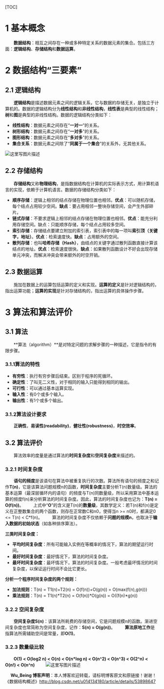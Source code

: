 [TOC]
# 1 基本概念
　　**数据结构**：相互之间存在一种或多种特定关系的数据元素的集合。包括三方面：**逻辑结构**、**存储结构**和**数据运算**。
# 2 数据结构“三要素”
## 2.1 逻辑结构
　　**逻辑结构**是描述数据元素之间的逻辑关系，它与数据的存储无关，是独立于计算机的。数据的逻辑结构分为**线性结构**和**非线性结构**，**线性表**是典型的线性结构；**树**和**图**是典型的非线性结构。数据的逻辑结构分类如下：

 - **线性结构**：数据元素之间存在“**一对一**”的关系。
 - **树形结构**：数据元素之间存在“**一对多**”的关系。
 - **图形结构**：数据元素之间存在“**多对多**”的关系。
 - **集合关系**：数据元素之间除了“**同属于一个集合**”的关系外，无其他关系。
 
![这里写图片描述](http://img.blog.csdn.net/20161227201050346?watermark/2/text/aHR0cDovL2Jsb2cuY3Nkbi5uZXQvdTAxNDEzNDE4MA==/font/5a6L5L2T/fontsize/400/fill/I0JBQkFCMA==/dissolve/70/gravity/SouthEast)
## 2.2 存储结构
　　**存储结构**又称**物理结构**，是指数据结构在计算机的实际表示方式，用计算机语言的实现，依赖于计算机语言。数据的存储结构分类如下：

- **顺序存储**：逻辑上相邻的结点存储在物理位置也相邻。**优点**：可以随机存储，每个结点占用较少空间。**缺点**：要占用相邻一整块存储空间，会产生外部碎片。
- **链式存储**：不要求逻辑上相邻的结点存储在物理位置也相邻。**优点**：能充分利用存储空间。缺点：只能顺序存储，每个结点占用较多空间。
- **索引存储**：存储结点要建立附加的索引表，索引表中的每一项叫**索引顶（关键字，地址）**。**优点**：检索速度快。**缺点**：占用额外的空间。
- **散列存储**：也叫**哈希存储（Hash）**，由结点的关键字通过散列函数直接计算该结点的地址。**优点**：检索速度很快。**缺点**：如果散列函数设计不好会出现存储单元冲突，而解决冲突会带来额外的时空开销。
## 2.3 数据运算
　　施加在数据上的运算包括运算的定义和实现。**运算的定义**是针对逻辑结构的，指出运算功能；**运算的实现**是针对存储结构的，指出运算的具体操作步骤。
# 3 算法和算法评价
## 3.1 算法
　　**算法（algorithm）**是对特定问题的求解步骤的一种描述，它是指令的有限步骤。
### 3.1.1算法的特性

- **有穷性**：执行有穷步骤后结束。区别于程序的死循环。
- **确定性**：了叫无二义性，对于相同的输入只能得到相同的输出。
- **可行性**：可以通过基本运算实现。
- **输入性**：有0个或多个输入。
- **输出性**：有1个或多个输出。
### 3.1.2算法设计要求
　　**正确性**，**易读性(readability)**，**健壮性(robustness)**，**时空效率**。
## 3.2 算法评价
　　算法效率的度量是通过算法的**时间复杂度**和**空间复杂度**来描述的。
### 3.2.1 时间复杂度
　　**语句的频度**是该语句在算法中被重复执行的次数。算法所有语句的频度之和记作**T(n)**，它是该算法问题规模n的函数，**时间复杂度**主要分析T(n)数量级。算法的基本运算（最深层循环内的语句）的频度与T(n)同数量级，所以采用算法中基本运算的频度f(n)来分析算法的时间复杂度。因此，算法的时间复杂度也记为：**T(n) = O(f(n))**。
　　上式中“**O**”的含义是T(n)的**数量级**，其数学定义：若T(n)和f(n)是定义在正整数集合的两个函数，则存在正常数C和n0，使得当n >= n0时，都满足0 <= T(n) < C*f(n)。
　　算法的时间复杂度不仅依赖于**问题的规模n**，也取决于**输入数据的初始状态**（如各种排序算法）。

**三类时间复杂度：**

- **平均时间复杂度**：所有可能输入实例在等概率的情况下，算法的期望运行时间。
- **最好时间复杂度**：最好情况下，算法的时间复杂度。
- **最坏时间复杂度**：最坏情况下，算法的时间复杂度。一般考虑最坏情况的时间复杂度，以保证运行时间不会比它更长。

**分析一个程序时间复杂度的两个规则：**

- **加法规则**：T(n) = T1(n)+T2(n) = O(f(n))+O(g(n)) = O(max(f(n),g(n)))
- **乘法规则**：T(n) = T1(n)*T2(n) = O(f(n))*O(g(n)) = O((f(n)*g(n))
### 3.2.2 空间复杂度
　　**空间复杂度S(n)**：该算法所耗费的存储空间，它是问题规模n的函数。渐进空间复杂度也常简称为空间复杂度，记作：**S(n) = O(g(n))**。
　　**算法原地工作**是指算法所需辅助空间是常量，即**O(1)**。
### 3.2.3 数量级比较
　　**O(1) < O(log2 n) < O(n) < O(n*log n) < O(n^2) < O(n^3) < O(2^n) < O(n!) < O(n^n)**
　　
![这里写图片描述](http://img.blog.csdn.net/20161227201135519?watermark/2/text/aHR0cDovL2Jsb2cuY3Nkbi5uZXQvdTAxNDEzNDE4MA==/font/5a6L5L2T/fontsize/400/fill/I0JBQkFCMA==/dissolve/70/gravity/SouthEast) 


　
**Wu_Being 博客声明**：本人博客欢迎转载，请标明博客原文和原链接！谢谢！ 
《数据结构概述》http://blog.csdn.net/u014134180/article/details/53898647